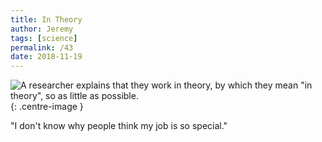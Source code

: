 ```yaml
---
title: In Theory
author: Jeremy
tags: [science]
permalink: /43
date: 2018-11-19
---
```


![A researcher explains that they work in theory, by which they mean "in theory", so as little as possible.](https://res.cloudinary.com/dh3hm8pb7/image/upload/c_scale,q_auto:best,w_615/v1535842782/Handwaving/Published/InTheory.png){: .centre-image }

"I don't know why people think my job is so special."
